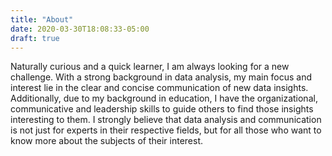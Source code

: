 ```yaml
---
title: "About"
date: 2020-03-30T18:08:33-05:00
draft: true
---
```



Naturally curious and a quick learner, I am always looking for a new challenge. With a strong background in data analysis, my main focus and interest lie in the clear and concise communication of new data insights. Additionally, due to my background in education, I have the organizational, communicative and leadership skills to guide others to find those insights interesting to them. I strongly believe that data analysis and communication is not just for experts in their respective fields, but for all those who want to know more about the subjects of their interest.